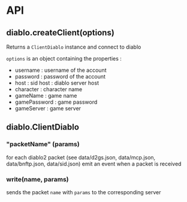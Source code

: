 # API

## diablo.createClient(options)

Returns a `ClientDiablo` instance and connect to diablo

`options` is an object containing the properties :
 * username : username of the account
 * password : password of the account
 * host : sid host : diablo server host
 * character : character name
 * gameName : game name
 * gamePassword : game password
 * gameServer : game server

## diablo.ClientDiablo

### "packetName" (params)

for each diablo2 packet (see data/d2gs.json, data/mcp.json, data/bnftp.json, data/sid.json)
emit an event when a packet is received

### write(name, params)

sends the packet `name` with `params` to the corresponding server




